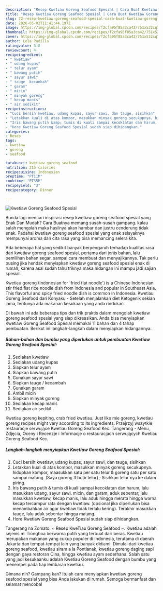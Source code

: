 ```yaml
---
description: "Resep Kwetiaw Goreng Seafood Spesial | Cara Buat Kwetiaw Goreng Seafood Spesial Yang Enak Banget"
title: "Resep Kwetiaw Goreng Seafood Spesial | Cara Buat Kwetiaw Goreng Seafood Spesial Yang Enak Banget"
slug: 72-resep-kwetiaw-goreng-seafood-spesial-cara-buat-kwetiaw-goreng-seafood-spesial-yang-enak-banget
date: 2020-05-02T11:41:44.197Z
image: https://img-global.cpcdn.com/recipes/f2cfa95f85a3ca42/751x532cq70/kwetiaw-goreng-seafood-spesial-foto-resep-utama.jpg
thumbnail: https://img-global.cpcdn.com/recipes/f2cfa95f85a3ca42/751x532cq70/kwetiaw-goreng-seafood-spesial-foto-resep-utama.jpg
cover: https://img-global.cpcdn.com/recipes/f2cfa95f85a3ca42/751x532cq70/kwetiaw-goreng-seafood-spesial-foto-resep-utama.jpg
author: Lola Padilla
ratingvalue: 3.8
reviewcount: 4
recipeingredient:
- " kwetiaw"
- " udang kupas"
- " telur ayam"
- " bawang putih"
- " sayur sawi"
- " tauge  kecambah"
- " garam"
- " micin"
- " minyak goreng"
- " kecap manis"
- " air sedikit"
recipeinstructions:
- "Cuci bersih kwetiaw, udang kupas, sayur sawi, dan tauge, sisihkan"
- "Letakkan kuali di atas kompor, masukkan minyak goreng secukupnya. hidupkan kompor, maasukkan satu per satu telur &amp; goreng satu per satu sampai matang. (Saya goreng 3 butir telur) ; Sisihkan telur nya ke dalam piring."
- "Iris bawang putih &amp; tumis di kuali sampai kecoklatan dan harum, lalu masukkan udang, sayur sawi. micin, dan garam, aduk sebentar, lalu masukkan kwetiaw, kecap manis, lalu aduk hingga merata hingga warna kecap tercampur rata dengan kwetiaw. (opsional jika diperlukan bisa menambahkan air agar kwetiaw tidak terlalu kering). Terakhir masukkan tauge, lalu aduk sebentar hingga matang."
- "Hore Kwetiaw Goreng Seafood Spesial sudah siap dihidangkan."
categories:
- Resep
tags:
- kwetiaw
- goreng
- seafood

katakunci: kwetiaw goreng seafood 
nutrition: 215 calories
recipecuisine: Indonesian
preptime: "PT11M"
cooktime: "PT35M"
recipeyield: "3"
recipecategory: Dinner

---
```



![Kwetiaw Goreng Seafood Spesial](https://img-global.cpcdn.com/recipes/f2cfa95f85a3ca42/751x532cq70/kwetiaw-goreng-seafood-spesial-foto-resep-utama.jpg)

Bunda lagi mencari inspirasi resep kwetiaw goreng seafood spesial yang Enak Dan Mudah? Cara Buatnya memang susah-susah gampang. kalau salah mengolah maka hasilnya akan hambar dan justru cenderung tidak enak. Padahal kwetiaw goreng seafood spesial yang enak selayaknya mempunyai aroma dan cita rasa yang bisa memancing selera kita.

Ada beberapa hal yang sedikit banyak berpengaruh terhadap kualitas rasa dari kwetiaw goreng seafood spesial, pertama dari jenis bahan, lalu pemilihan bahan segar, sampai cara membuat dan menyajikannya. Tak perlu pusing jika hendak menyiapkan kwetiaw goreng seafood spesial enak di rumah, karena asal sudah tahu triknya maka hidangan ini mampu jadi sajian spesial.

Kwetiau goreng (Indonesian for &#39;fried flat noodle&#39;) is a Chinese Indonesian stir fried flat rice noodle dish from Indonesia and popular in Southeast Asia. This flavorful and spicy fried noodle dish is common in Indonesia. Kwetiau Goreng Seafood dari Konyaku - Setelah menjalankan diet Ketogenik sekian lama, tentunya ada makanan kesukaan yang anda rindukan.


Di bawah ini ada beberapa tips dan trik praktis dalam mengolah kwetiaw goreng seafood spesial yang siap dikreasikan. Anda bisa menyiapkan Kwetiaw Goreng Seafood Spesial memakai 11 bahan dan 4 tahap pembuatan. Berikut ini langkah-langkah dalam menyiapkan hidangannya.

<!--inarticleads1-->

##### Bahan-bahan dan bumbu yang diperlukan untuk pembuatan Kwetiaw Goreng Seafood Spesial:

1. Sediakan  kwetiaw
1. Sediakan  udang kupas
1. Siapkan  telur ayam
1. Siapkan  bawang putih
1. Gunakan  sayur sawi
1. Siapkan  tauge / kecambah
1. Gunakan  garam
1. Ambil  micin
1. Siapkan  minyak goreng
1. Sediakan  kecap manis
1. Sediakan  air sedikit


Kwetiau goreng kepiting, crab fried kwetiau. Just like mie goreng, kwetiau goreng recipes might vary according to its ingredients. Przejrzyj wszytkie restauracje serwujące Kwetiau Goreng Seafood Kec. Tangerang - Menu, Zdjęcia, Oceny i Recenzje i Informacje o restauracjach serwujących Kwetiau Goreng Seafood Kec. 

<!--inarticleads2-->

##### Langkah-langkah menyiapkan Kwetiaw Goreng Seafood Spesial:

1. Cuci bersih kwetiaw, udang kupas, sayur sawi, dan tauge, sisihkan
1. Letakkan kuali di atas kompor, masukkan minyak goreng secukupnya. hidupkan kompor, maasukkan satu per satu telur &amp; goreng satu per satu sampai matang. (Saya goreng 3 butir telur) ; Sisihkan telur nya ke dalam piring.
1. Iris bawang putih &amp; tumis di kuali sampai kecoklatan dan harum, lalu masukkan udang, sayur sawi. micin, dan garam, aduk sebentar, lalu masukkan kwetiaw, kecap manis, lalu aduk hingga merata hingga warna kecap tercampur rata dengan kwetiaw. (opsional jika diperlukan bisa menambahkan air agar kwetiaw tidak terlalu kering). Terakhir masukkan tauge, lalu aduk sebentar hingga matang.
1. Hore Kwetiaw Goreng Seafood Spesial sudah siap dihidangkan.


Tangerang na Zomato. ~ Resep KweTiau Goreng Seafood ~. Kwetiau adalah sejenis mi Tionghoa berwarna putih yang terbuat dari beras. Kwetiau merupakan makanan yang cukup populer di Indonesia, terutama di daerah Jakarta dan tempat-tempat lain yang banyak didiami. Dimulai dari kwetiau goreng seafood, kwetiau siram a la Pontianak, kwetiau goreng daging sapi dengan gaya restoran Cina, hingga kwetiau ayam sederhana. Salah satu yang jadi kesukaanku adalah Kwetiau Goreng Seafood dengan bumbu yang menempel pada tiap lembaran kwetiau. 

Gimana nih? Gampang kan? Itulah cara menyiapkan kwetiaw goreng seafood spesial yang bisa Anda lakukan di rumah. Semoga bermanfaat dan selamat mencoba!

